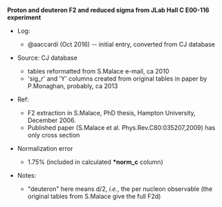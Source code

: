 __Proton and deuteron F2 and reduced sigma from JLab Hall C E00-116 experiment__

* Log:
  * @aaccardi (Oct 2016) -- initial entry, converted from CJ database

* Source: CJ database 
  * tables reformatted from S.Malace e-mail, ca 2010
  * 'sig_r' and 'Y' columns created from original tables in paper by P.Monaghan, probably, ca 2013

* Ref:
  * F2 extraction in S.Malace, PhD thesis, Hampton University, December 2006.
  * Published paper (S.Malace et al. Phys.Rev.C80:035207,2009) has only cross
section

* Normalization error
  * 1.75%  (included in calculated __*norm_c__ column)
  
* Notes:
  * "deuteron" here means d/2, _i.e._, the per nucleon observable
    (the original tables from S.Malace give the full F2d)
